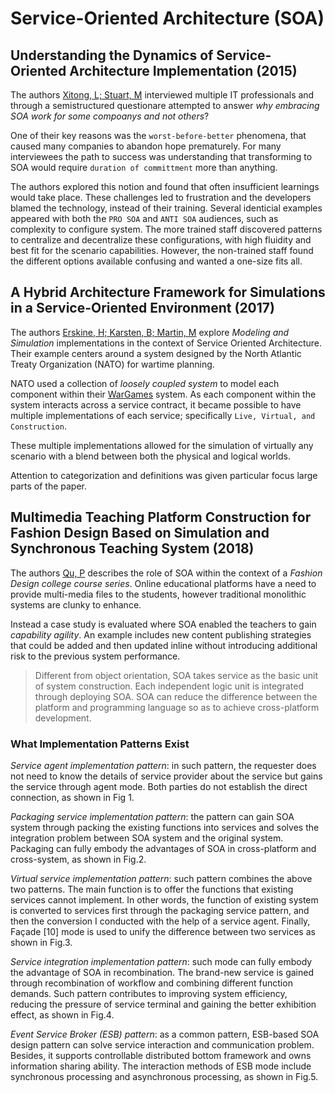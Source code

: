 # Service-Oriented Architecture (SOA)

## Understanding the Dynamics of Service-Oriented Architecture Implementation (2015)

The authors [Xitong, L; Stuart, M](Dynamics_SOA_Implementation.pdf) interviewed multiple IT professionals and through a semistructured questionare attempted to answer _why embracing SOA work for some compoanys and not others_?

One of their key reasons was the `worst-before-better` phenomena, that caused many companies to abandon hope prematurely. For many interviewees the path to success was understanding that transforming to SOA would require `duration of committment` more than anything.

The authors explored this notion and found that often insufficient learnings would take place. These challenges led to frustration and the developers blamed the technology, instead of their training. Several identicial examples appeared with both the `PRO SOA` and `ANTI SOA` audiences, such as complexity to configure system. The more trained staff discovered patterns to centralize and decentralize these configurations, with high fluidity and best fit for the scenario capabilities. However, the non-trained staff found the different options available confusing and wanted a one-size fits all.

## A Hybrid Architecture Framework for Simulations in a Service-Oriented Environment (2017)

The authors [Erskine, H; Karsten, B; Martin, M](HybridFramework_Simulation_SOA.pdf) explore _Modeling and Simulation_ implementations in the context of Service Oriented Architecture. Their example centers around a system designed by the North Atlantic Treaty Organization (NATO) for wartime planning.

NATO used a collection of _loosely coupled system_ to model each component within their [WarGames](https://www.imdb.com/title/tt0086567/) system. As each component within the system interacts across a service contract, it became possible to have multiple implementations of each service; specifically `Live, Virtual, and Construction`.

These multiple implementations allowed for the simulation of virtually any scenario with a blend between both the physical and logical worlds.

Attention to categorization and definitions was given particular focus large parts of the paper.

## Multimedia Teaching Platform Construction for Fashion Design Based on Simulation and Synchronous Teaching System (2018)

The authors [Qu, P](MultiMedia_Platform_Based_on_Simulation.pdf) describes the role of SOA within the context of a _Fashion Design college course series_. Online educational platforms have a need to provide multi-media files to the students, however traditional monolithic systems are clunky to enhance.

Instead a case study is evaluated where SOA enabled the teachers to gain _capability agility_. An example includes new content publishing strategies that could be added and then updated inline without introducing additional risk to the previous system performance.

> Different from object orientation, SOA takes service as the basic unit of system construction. Each independent logic unit is integrated through deploying SOA. SOA can reduce the difference between the platform and programming language so as to achieve cross-platform development.

### What Implementation Patterns Exist

*Service agent implementation pattern*: in such pattern, the requester does not need to know the details of service provider about the service but gains the service through agent mode. Both parties do not establish the direct connection, as shown in Fig 1.

*Packaging service implementation pattern*: the pattern can gain SOA system through packing the existing functions into services and solves the integration problem between SOA system and the original system. Packaging can fully embody the advantages of SOA in cross-platform and cross-system, as shown in Fig.2.

*Virtual service implementation pattern*: such pattern combines the above two patterns. The main function is to offer the functions that existing services cannot implement. In other words, the function of existing system is converted to services first through the packaging service pattern, and then the conversion I conducted with the help of a service agent. Finally, Façade [10] mode is used to unify the difference between two services as shown in Fig.3.

*Service integration implementation pattern*: such mode can fully embody the advantage of SOA in recombination. The brand-new service is gained through recombination of workflow and combining different function demands. Such pattern contributes to improving system efficiency, reducing the pressure of service terminal and gaining the better exhibition effect, as shown in Fig.4.

*Event Service Broker (ESB) pattern*: as a common pattern, ESB-based SOA design pattern can solve service interaction and communication problem. Besides, it supports controllable distributed bottom framework and owns information sharing ability. The interaction methods of ESB mode include synchronous processing and asynchronous processing, as shown in Fig.5.
